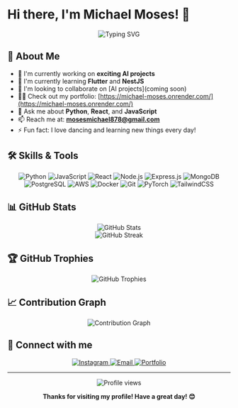 # Hi there, I'm Michael Moses! 👋

<div align="center">
  <img src="https://readme-typing-svg.herokuapp.com?font=Fira+Code&pause=1000&color=2E9EF7&center=true&vCenter=true&width=435&lines=Generative+AI+Specialist;Fullstack+Web+Developer;Machine+Learning+Enthusiast" alt="Typing SVG" />
</div>

## 🚀 About Me

- 🔭 I'm currently working on **exciting AI projects**
- 🌱 I'm currently learning **Flutter** and **NestJS**
- 👯 I'm looking to collaborate on [AI projects](coming soon)
- 👨‍💻 Check out my portfolio: [https://michael-moses.onrender.com/](https://michael-moses.onrender.com/)
- 💬 Ask me about **Python**, **React**, and **JavaScript**
- 📫 Reach me at: **mosesmichael878@gmail.com**
- ⚡ Fun fact: I love dancing and learning new things every day!

## 🛠️ Skills & Tools

<div align="center">
  
  ![Python](https://img.shields.io/badge/-Python-3776AB?style=flat-square&logo=Python&logoColor=white)
  ![JavaScript](https://img.shields.io/badge/-JavaScript-F7DF1E?style=flat-square&logo=javascript&logoColor=black)
  ![React](https://img.shields.io/badge/-React-61DAFB?style=flat-square&logo=react&logoColor=black)
  ![Node.js](https://img.shields.io/badge/-Node.js-339933?style=flat-square&logo=Node.js&logoColor=white)
  ![Express.js](https://img.shields.io/badge/-Express.js-000000?style=flat-square&logo=express&logoColor=white)
  ![MongoDB](https://img.shields.io/badge/-MongoDB-47A248?style=flat-square&logo=mongodb&logoColor=white)
  ![PostgreSQL](https://img.shields.io/badge/-PostgreSQL-336791?style=flat-square&logo=postgresql&logoColor=white)
  ![AWS](https://img.shields.io/badge/-AWS-232F3E?style=flat-square&logo=amazon-aws&logoColor=white)
  ![Docker](https://img.shields.io/badge/-Docker-2496ED?style=flat-square&logo=docker&logoColor=white)
  ![Git](https://img.shields.io/badge/-Git-F05032?style=flat-square&logo=git&logoColor=white)
  ![PyTorch](https://img.shields.io/badge/-PyTorch-EE4C2C?style=flat-square&logo=pytorch&logoColor=white)
  ![TailwindCSS](https://img.shields.io/badge/-TailwindCSS-38B2AC?style=flat-square&logo=tailwind-css&logoColor=white)

</div>

## 📊 GitHub Stats

<div align="center">
  <img src="https://github-readme-stats.vercel.app/api?username=your-github-username&show_icons=true&theme=radical" alt="GitHub Stats" />
</div>

<div align="center">
  <img src="https://github-readme-streak-stats.herokuapp.com/?user=your-github-username&theme=radical" alt="GitHub Streak" />
</div>

## 🏆 GitHub Trophies

<div align="center">
  <img src="https://github-profile-trophy.vercel.app/?username=your-github-username&theme=darkhub&no-frame=true&margin-w=15" alt="GitHub Trophies" />
</div>

## 📈 Contribution Graph

<div align="center">
  <img src="https://activity-graph.herokuapp.com/graph?username=your-github-username&theme=react-dark" alt="Contribution Graph" />
</div>

## 🤝 Connect with me

<div align="center">
  <a href="https://instagram.com/m.k.u.u._.001" target="_blank">
    <img src="https://img.shields.io/badge/-Instagram-E4405F?style=for-the-badge&logo=instagram&logoColor=white" alt="Instagram" />
  </a>
  <a href="mailto:mosesmichael878@gmail.com">
    <img src="https://img.shields.io/badge/-Email-D14836?style=for-the-badge&logo=gmail&logoColor=white" alt="Email" />
  </a>
  <a href="https://michael-moses.onrender.com/" target="_blank">
    <img src="https://img.shields.io/badge/-Portfolio-000000?style=for-the-badge&logo=About.me&logoColor=white" alt="Portfolio" />
  </a>
</div>

---

<div align="center">
  <img src="https://komarev.com/ghpvc/?username=your-github-username&style=flat-square&color=blue" alt="Profile views" />
</div>

<div align="center">
  
  **Thanks for visiting my profile! Have a great day! 😊**
  
</div>
